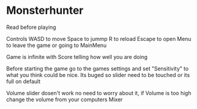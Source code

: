# Monsterhunter
Read before playing 

Controls 
WASD to move
Space to jummp
R to reload
Escape to open Menu to leave  the game or going to MainMenu

Game is infinite with Score telling how well you are doing

Before starting the game go to the games settings and set "Sensitivity" to what you think could be nice. Its buged so slider need to be touched or its full on default

Volume slider dosen't work no need to worry about it, if Volume is too high change the volume from your computers Mixer
